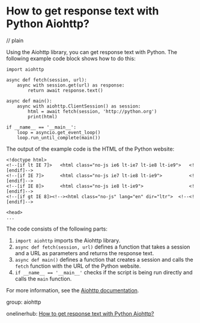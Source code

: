 # How to get response text with Python Aiohttp?
// plain

Using the Aiohttp library, you can get response text with Python. The following example code block shows how to do this:
```
import aiohttp

async def fetch(session, url):
    async with session.get(url) as response:
        return await response.text()

async def main():
    async with aiohttp.ClientSession() as session:
        html = await fetch(session, 'http://python.org')
        print(html)

if __name__ == '__main__':
    loop = asyncio.get_event_loop()
    loop.run_until_complete(main())
```
The output of the example code is the HTML of the Python website:
```
<!doctype html>
<!--[if lt IE 7]>   <html class="no-js ie6 lt-ie7 lt-ie8 lt-ie9">   <![endif]-->
<!--[if IE 7]>      <html class="no-js ie7 lt-ie8 lt-ie9">          <![endif]-->
<!--[if IE 8]>      <html class="no-js ie8 lt-ie9">                 <![endif]-->
<!--[if gt IE 8]><!--><html class="no-js" lang="en" dir="ltr">  <!--<![endif]-->

<head>
...
```

The code consists of the following parts:
1. `import aiohttp` imports the Aiohttp library.
2. `async def fetch(session, url)` defines a function that takes a session and a URL as parameters and returns the response text.
3. `async def main()` defines a function that creates a session and calls the `fetch` function with the URL of the Python website.
4. `if __name__ == '__main__'` checks if the script is being run directly and calls the `main` function.

For more information, see the [Aiohttp documentation](https://aiohttp.readthedocs.io/en/stable/).

group: aiohttp

onelinerhub: [How to get response text with Python Aiohttp?](https://onelinerhub.com/python-aiohttp/how-to-get-response-text-with-python-aiohttp)